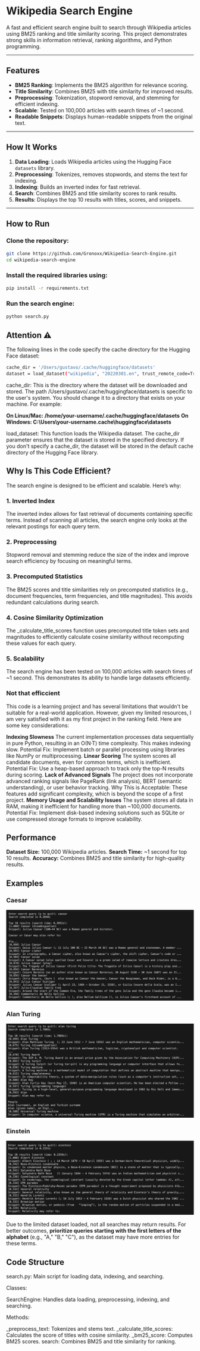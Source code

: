 # Wikipedia Search Engine

A fast and efficient search engine built to search through Wikipedia articles using BM25 ranking and title similarity scoring. This project demonstrates strong skills in information retrieval, ranking algorithms, and Python programming.

---

## **Features**
- **BM25 Ranking**: Implements the BM25 algorithm for relevance scoring.
- **Title Similarity**: Combines BM25 with title similarity for improved results.
- **Preprocessing**: Tokenization, stopword removal, and stemming for efficient indexing.
- **Scalable**: Tested on 100,000 articles with search times of ~1 second.
- **Readable Snippets**: Displays human-readable snippets from the original text.

---

## **How It Works**
1. **Data Loading**: Loads Wikipedia articles using the Hugging Face `datasets` library.
2. **Preprocessing**: Tokenizes, removes stopwords, and stems the text for indexing.
3. **Indexing**: Builds an inverted index for fast retrieval.
4. **Search**: Combines BM25 and title similarity scores to rank results.
5. **Results**: Displays the top 10 results with titles, scores, and snippets.

---

## **How to Run**

### Clone the repository:

```bash
git clone https://github.com/Gronoxx/Wikipedia-Search-Engine.git
cd wikipedia-search-engine
```

### Install the required libraries using:
```bash
pip install -r requirements.txt
```

### Run the search engine:

```bash
python search.py
```

## Attention ⚠️

The following lines in the code specify the cache directory for the Hugging Face dataset:

```bash
cache_dir = '/Users/gustavo/.cache/huggingface/datasets'
dataset = load_dataset("wikipedia", "20220301.en", trust_remote_code=True, cache_dir=cache_dir)
```

cache_dir: This is the directory where the dataset will be downloaded and stored. The path /Users/gustavo/.cache/huggingface/datasets is specific to the user's system. You should change it to a directory that exists on your machine. For example:

**On Linux/Mac: /home/your-username/.cache/huggingface/datasets**
**On Windows: C:\Users\your-username\.cache\huggingface\datasets**

load_dataset: This function loads the Wikipedia dataset. The cache_dir parameter ensures that the dataset is stored in the specified directory. If you don't specify a cache_dir, the dataset will be stored in the default cache directory of the Hugging Face library.

## Why Is This Code Efficient?

The search engine is designed to be efficient and scalable. Here’s why:

### 1. Inverted Index

The inverted index allows for fast retrieval of documents containing specific terms. Instead of scanning all articles, the search engine only looks at the relevant postings for each query term.

### 2. Preprocessing

Stopword removal and stemming reduce the size of the index and improve search efficiency by focusing on meaningful terms.

### 3. Precomputed Statistics

The BM25 scores and title similarities rely on precomputed statistics (e.g., document frequencies, term frequencies, and title magnitudes). This avoids redundant calculations during search.

### 4. Cosine Similarity Optimization

The _calculate_title_scores function uses precomputed title token sets and magnitudes to efficiently calculate cosine similarity without recomputing these values for each query.

### 5. Scalability

The search engine has been tested on 100,000 articles with search times of ~1 second. This demonstrates its ability to handle large datasets efficiently.

### Not that efficcient

This code is a learning project and has several limitations that wouldn't be suitable for a real-world application. However, given my limited resources, I am very satisfied with it as my first project in the ranking field. Here are some key considerations:

**Indexing Slowness**
The current implementation processes data sequentially in pure Python, resulting in an O(N·T) time complexity. This makes indexing slow.
Potential Fix: Implement batch or parallel processing using libraries like NumPy or multiprocessing.
**Linear Scoring**
The system scores all candidate documents, even for common terms, which is inefficient.
Potential Fix: Use a heap-based approach to track only the top-N results during scoring.
**Lack of Advanced Signals**
The project does not incorporate advanced ranking signals like PageRank (link analysis), BERT (semantic understanding), or user behavior tracking.
Why This is Acceptable: These features add significant complexity, which is beyond the scope of a first project.
**Memory Usage and Scalability Issues**
The system stores all data in RAM, making it inefficient for handling more than ~100,000 documents.
Potential Fix: Implement disk-based indexing solutions such as SQLite or use compressed storage formats to improve scalability.


## Performance

**Dataset Size:** 100,000 Wikipedia articles.
**Search Time:** ~1 second for top 10 results.
**Accuracy:** Combines BM25 and title similarity for high-quality results.

## Examples

### Caesar

![Caesar Search](./readme_images/caesar_search.png)

### Alan Turing

![Caesar Search](./readme_images/alan_turing_search.png)

### Einstein

![Caesar Search](./readme_images/einstein_search.png)


Due to the limited dataset loaded, not all searches may return results. For better outcomes, **prioritize queries starting with the first letters of the alphabet** (e.g., "A," "B," "C"), as the dataset may have more entries for these terms.

## Code Structure

search.py: Main script for loading data, indexing, and searching.

Classes:

SearchEngine: Handles data loading, preprocessing, indexing, and searching.

Methods:

_preprocess_text: Tokenizes and stems text.
_calculate_title_scores: Calculates the score of titles with cosine similarity. 
_bm25_score: Computes BM25 scores.
search: Combines BM25 and title similarity for ranking.

